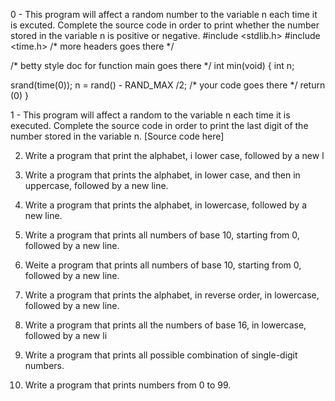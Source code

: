 0 - This program will affect a random number to the variable n each time it is excuted. Complete the source code in order to print whether the number stored in the variable n is positive or negative.
#include <stdlib.h>
#include <time.h>
/* more headers goes there */

/* betty style doc for function main goes there */
int min(void)
{
int n;

srand(time(0));
n = rand() - RAND_MAX /2;
/* your code goes there */
return (0)
}

1 - This program will affect a random to the variable n each time it is executed. Complete the source code in order to print the last digit of the number stored in the variable n. [Source code here]

2. Write a program that print the alphabet, i lower case, followed by a new l
3. Write a program that prints the alphabet, in lower case, and then in uppercase, followed by a new line.

4. Write a program that prints the alphabet, in lowercase, followed by a new line.

5. Write a program that prints all numbers of base 10, starting from 0, followed by a new line.

6. Weite a program that prints all numbers of base 10, starting from 0, followed by a new line.

7. Write a program that prints the alphabet, in reverse order, in lowercase, followed by a new line.

8. Write a program that prints all the numbers of base 16, in lowercase, followed by a new li
9. Write a program that prints all possible combination of single-digit numbers.

10. Write a program that prints numbers from 0 to 99.
